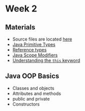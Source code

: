 # Week 2

## Materials

* Source files are located [here](materials/source)
* [Java Primitive Types](https://docs.oracle.com/javase/tutorial/java/nutsandbolts/datatypes.html)
* [Reference types](http://docstore.mik.ua/orelly/java-ent/jnut/ch02_10.htm)
* [Java Scope Modifiers](https://docs.oracle.com/javase/tutorial/java/javaOO/accesscontrol.html)
* [Understanding the `this` keyword](https://docs.oracle.com/javase/tutorial/java/javaOO/thiskey.html)
## Java OOP Basics

* Classes and objects
* Attributes and methods
* public and private
* Constructors

